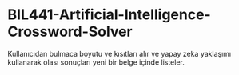 # BIL441-Artificial-Intelligence-Crossword-Solver

Kullanıcıdan bulmaca boyutu ve kısıtları alır ve yapay zeka yaklaşımı kullanarak olası sonuçları  yeni bir belge içinde listeler.
